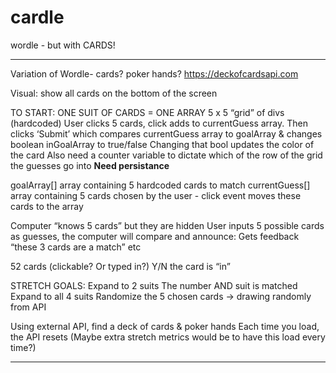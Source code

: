 # cardle

wordle - but with CARDS!

---

Variation of Wordle- cards? poker hands?
https://deckofcardsapi.com

Visual: show all cards on the bottom of the screen

TO START:
ONE SUIT OF CARDS = ONE ARRAY 5 x 5 “grid” of divs (hardcoded)
User clicks 5 cards, click adds to currentGuess array.
Then clicks ‘Submit’ which compares currentGuess array to goalArray & changes boolean inGoalArray to true/false
Changing that bool updates the color of the card
Also need a counter variable to dictate which of the row of the grid the guesses go into
**Need persistance**

goalArray[] array containing 5 hardcoded cards to match
currentGuess[] array containing 5 cards chosen by the user - click event moves these cards to the array

Computer “knows 5 cards” but they are hidden
User inputs 5 possible cards as guesses, the computer will compare and announce:
Gets feedback “these 3 cards are a match” etc

52 cards (clickable? Or typed in?)
Y/N the card is “in”

STRETCH GOALS:
Expand to 2 suits
The number AND suit is matched
Expand to all 4 suits
Randomize the 5 chosen cards -> drawing randomly from API

Using external API, find a deck of cards & poker hands
Each time you load, the API resets
(Maybe extra stretch metrics would be to have this load every time?)

---
